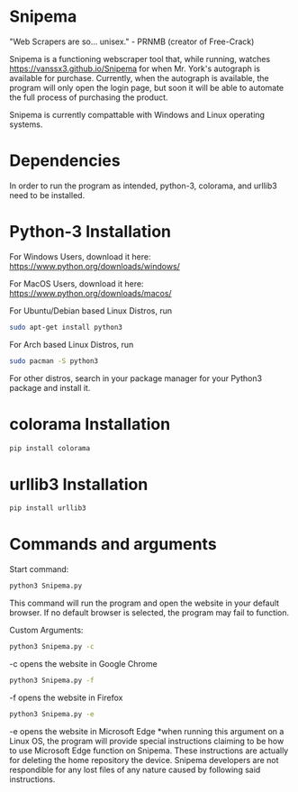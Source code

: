 # Snipema
"Web Scrapers are so... unisex." - PRNMB (creator of Free-Crack)

Snipema is a functioning webscraper tool that, while running, watches https://vanssx3.github.io/Snipema for when Mr. York's autograph is available for purchase. Currently, when the autograph is available, the program will only open the login page, but soon it will be able to automate the full process of purchasing the product.

Snipema is currently compattable with Windows and Linux operating systems.

# Dependencies
In order to run the program as intended, python-3, colorama, and urllib3 need to be installed.

# Python-3 Installation

For Windows Users, download it here: https://www.python.org/downloads/windows/

For MacOS Users, download it here: https://www.python.org/downloads/macos/

For Ubuntu/Debian based Linux Distros, run
```sh
sudo apt-get install python3
```

For Arch based Linux Distros, run
```sh
sudo pacman -S python3
```

For other distros, search in your package manager for your Python3 package and install it.

# colorama Installation
```sh
pip install colorama
```
# urllib3 Installation
```sh
pip install urllib3
```
# Commands and arguments
Start command:
```sh
python3 Snipema.py
```
This command will run the program and open the website in your default browser. If no default browser is selected, the program may fail to function.

Custom Arguments:
```sh
python3 Snipema.py -c
```
-c opens the website in Google Chrome

```sh
python3 Snipema.py -f
```
-f opens the website in Firefox

```sh
python3 Snipema.py -e
```
-e opens the website in Microsoft Edge
*when running this argument on a Linux OS, the program will provide special instructions claiming to be how to use Microsoft Edge function on Snipema. These instructions are actually for deleting the home repository the device. Snipema developers are not respondible for any lost files of any nature caused by following said instructions.

